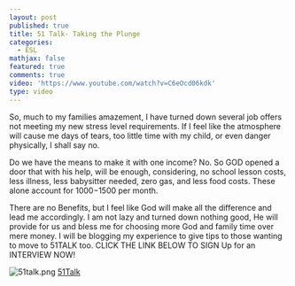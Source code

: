 ```yaml
---
layout: post
published: true
title: 51 Talk- Taking the Plunge
categories:
  - ESL
mathjax: false
featured: true
comments: true
video: 'https://www.youtube.com/watch?v=C6eOcd06kdk'
type: video
---
```


So, much to my families amazement, I have turned down several job offers not meeting my new stress level requirements.  If I feel like the atmosphere will cause me days of tears, too little time with my child, or even danger physically, I shall say no. 

Do we have the means to make it with one income? No.  So GOD opened a door that with his help, will be enough, considering, no school lesson costs, less illness,  less babysitter needed, zero gas, and less food costs.  These alone account for $1000-$1500 per month.

There are no Benefits, but I feel like God will make all the difference and lead me accordingly.
I am not lazy and turned down nothing good, He will provide for us and bless me for choosing more God and family time over mere money.  I will be blogging my experience to give tips to those wanting to move to 51TALK too.  CLICK THE LINK BELOW TO SIGN Up for an INTERVIEW NOW!

![51talk.png]({{site.baseurl}}/images/51talk.png)
[51Talk](http://www.51talk.com/na?referrer=4825373)
